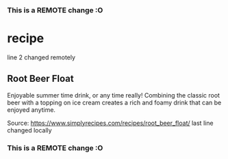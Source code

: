 ### This is a REMOTE change :O
# recipe
line 2 changed remotely
## Root Beer Float 

Enjoyable summer time drink, or any time really! Combining the classic root beer with a topping on ice cream creates a rich and foamy drink that can be enjoyed anytime. 


Source: https://www.simplyrecipes.com/recipes/root_beer_float/
last line changed locally 
### This is a REMOTE change :O
